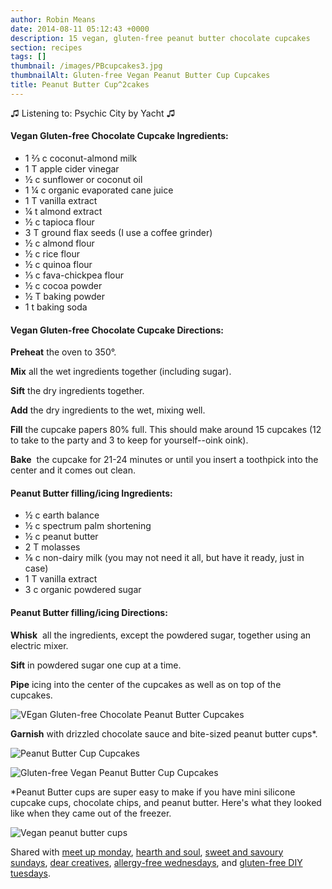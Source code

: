 ```yaml
---
author: Robin Means
date: 2014-08-11 05:12:43 +0000
description: 15 vegan, gluten-free peanut butter chocolate cupcakes
section: recipes
tags: []
thumbnail: /images/PBcupcakes3.jpg
thumbnailAlt: Gluten-free Vegan Peanut Butter Cup Cupcakes
title: Peanut Butter Cup^2cakes
---
```


♫&nbsp;Listening to: Psychic City by Yacht ♫



#### Vegan Gluten-free Chocolate Cupcake Ingredients:

- 1 ⅔ c coconut-almond milk
- 1 T apple cider vinegar
- ½ c sunflower or coconut oil
- 1 ¼ c organic evaporated cane juice
- 1 T vanilla extract
- ¼ t almond extract
- ½ c tapioca flour
- 3 T ground flax seeds (I use a coffee grinder)
- ½ c almond flour
- ½ c rice flour
- ½ c quinoa flour
- ⅓ c fava-chickpea flour
- ½ c cocoa powder
- ½ T baking powder
- 1 t baking soda



#### Vegan Gluten-free Chocolate Cupcake Directions:

**Preheat** the oven to 350°.

**Mix** all the wet ingredients together (including sugar).

**Sift** the dry ingredients together.

**Add** the dry ingredients to the wet, mixing well.

**Fill** the cupcake papers 80% full. This should make around 15 cupcakes (12 to take to the party and 3 to keep for yourself--oink oink).

**Bake** &nbsp;the cupcake for 21-24 minutes or until you insert a toothpick into the center and it comes out clean.





#### Peanut Butter filling/icing Ingredients:

- ½ c&nbsp;earth balance
- ½ c spectrum palm shortening
- ½ c peanut butter
- 2 T molasses
- ⅛ c&nbsp;non-dairy milk (you may not need it all, but have it ready, just in case)
- 1 T&nbsp;vanilla extract
- 3 c organic powdered sugar



#### Peanut Butter filling/icing Directions:

**Whisk** &nbsp;all the ingredients, except the powdered sugar, together using an electric mixer.

**Sift** in powdered sugar one cup at a time.

**Pipe** icing into the center of the cupcakes as well as on top of the cupcakes.

![VEgan Gluten-free Chocolate Peanut Butter Cupcakes](/images/PBcupcakes1.jpg)

**Garnish** with drizzled chocolate sauce and bite-sized peanut butter cups\*.

![Peanut Butter Cup Cupcakes](/images/PBcupcakes2.jpg)

![Gluten-free Vegan Peanut Butter Cup Cupcakes](/images/PBcupcakes3.jpg)

\*Peanut Butter cups are super easy to make if you have mini silicone cupcake cups, chocolate chips, and peanut butter. Here's what they looked like when they came out of the freezer.

![Vegan peanut butter cups](/images/PBcups.jpg)



Shared with [meet up monday](http://jennymaire.blogspot.com/),&nbsp;[hearth and soul](http://apriljharris.com/2014/08/hearth-soul-hop-august-18/), [sweet and savoury sundays](http://www.cupcakerys.com/),&nbsp;[dear creatives](http://www.dearcreatives.com/inspiration-spotlight-party-linkup-107-crafts-diy-decor-recipes/), [allergy-free wednesdays](http://www.tessadomesticdiva.com/2015/05/allergy-free-wednesday-167.html), and [gluten-free DIY tuesdays](http://www.allergyfreealaska.com/2014/08/25/gluten-free-diy-tuesday-8-26-2014/).

